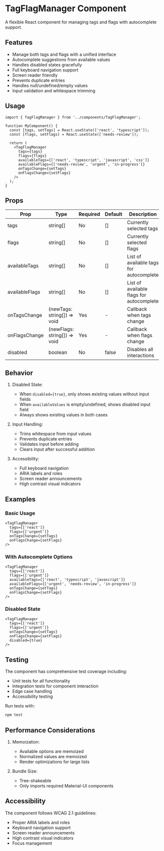 # TagFlagManager Component

A flexible React component for managing tags and flags with autocomplete support.

## Features

- Manage both tags and flags with a unified interface
- Autocomplete suggestions from available values
- Handles disabled states gracefully
- Full keyboard navigation support
- Screen reader friendly
- Prevents duplicate entries
- Handles null/undefined/empty values
- Input validation and whitespace trimming

## Usage

```tsx
import { TagFlagManager } from '../components/TagFlagManager';

function MyComponent() {
  const [tags, setTags] = React.useState(['react', 'typescript']);
  const [flags, setFlags] = React.useState(['needs-review']);

  return (
    <TagFlagManager
      tags={tags}
      flags={flags}
      availableTags={['react', 'typescript', 'javascript', 'css']}
      availableFlags={['needs-review', 'urgent', 'in-progress']}
      onTagsChange={setTags}
      onFlagsChange={setFlags}
    />
  );
}
```

## Props

| Prop | Type | Required | Default | Description |
|------|------|----------|---------|-------------|
| tags | string[] | No | [] | Currently selected tags |
| flags | string[] | No | [] | Currently selected flags |
| availableTags | string[] | No | [] | List of available tags for autocomplete |
| availableFlags | string[] | No | [] | List of available flags for autocomplete |
| onTagsChange | (newTags: string[]) => void | Yes | - | Callback when tags change |
| onFlagsChange | (newFlags: string[]) => void | Yes | - | Callback when flags change |
| disabled | boolean | No | false | Disables all interactions |

## Behavior

1. Disabled State:
   - When `disabled={true}`, only shows existing values without input fields
   - When `availableValues` is empty/undefined, shows disabled input field
   - Always shows existing values in both cases

2. Input Handling:
   - Trims whitespace from input values
   - Prevents duplicate entries
   - Validates input before adding
   - Clears input after successful addition

3. Accessibility:
   - Full keyboard navigation
   - ARIA labels and roles
   - Screen reader announcements
   - High contrast visual indicators

## Examples

### Basic Usage
```tsx
<TagFlagManager
  tags={['react']}
  flags={['urgent']}
  onTagsChange={setTags}
  onFlagsChange={setFlags}
/>
```

### With Autocomplete Options
```tsx
<TagFlagManager
  tags={['react']}
  flags={['urgent']}
  availableTags={['react', 'typescript', 'javascript']}
  availableFlags={['urgent', 'needs-review', 'in-progress']}
  onTagsChange={setTags}
  onFlagsChange={setFlags}
/>
```

### Disabled State
```tsx
<TagFlagManager
  tags={['react']}
  flags={['urgent']}
  onTagsChange={setTags}
  onFlagsChange={setFlags}
  disabled={true}
/>
```

## Testing

The component has comprehensive test coverage including:
- Unit tests for all functionality
- Integration tests for component interaction
- Edge case handling
- Accessibility testing

Run tests with:
```bash
npm test
```

## Performance Considerations

1. Memoization:
   - Available options are memoized
   - Normalized values are memoized
   - Render optimizations for large lists

2. Bundle Size:
   - Tree-shakeable
   - Only imports required Material-UI components

## Accessibility

The component follows WCAG 2.1 guidelines:
- Proper ARIA labels and roles
- Keyboard navigation support
- Screen reader announcements
- High contrast visual indicators
- Focus management
